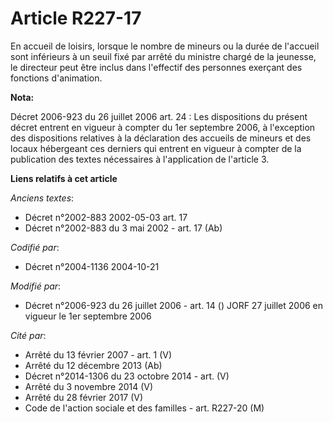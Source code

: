 # Article R227-17

En accueil de loisirs, lorsque le nombre de mineurs ou la durée de l'accueil sont inférieurs à un seuil fixé par arrêté du
ministre chargé de la jeunesse, le directeur peut être inclus dans l'effectif des personnes exerçant des fonctions
d'animation.

**Nota:**

Décret 2006-923 du 26 juillet 2006 art. 24 : Les dispositions du présent décret entrent en vigueur à compter du 1er septembre
2006, à l'exception des dispositions relatives à la déclaration des accueils de mineurs et des locaux hébergeant ces derniers
qui entrent en vigueur à compter de la publication des textes nécessaires à l'application de l'article 3.

**Liens relatifs à cet article**

_Anciens textes_:

  - Décret n°2002-883 2002-05-03 art. 17
  - Décret n°2002-883 du 3 mai 2002 - art. 17 (Ab)

_Codifié par_:

  - Décret n°2004-1136 2004-10-21

_Modifié par_:

  - Décret n°2006-923 du 26 juillet 2006 - art. 14 () JORF 27 juillet 2006 en vigueur le 1er septembre 2006

_Cité par_:

  - Arrêté du 13 février 2007 - art. 1 (V)
  - Arrêté du 12 décembre 2013 (Ab)
  - Décret n°2014-1306 du 23 octobre 2014 - art. (V)
  - Arrêté du 3 novembre 2014 (V)
  - Arrêté du 28 février 2017 (V)
  - Code de l'action sociale et des familles - art. R227-20 (M)
